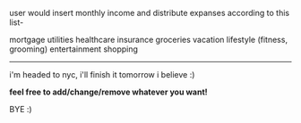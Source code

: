 user would insert monthly income and distribute expanses according to this list-

mortgage
utilities
healthcare
insurance
groceries
vacation
lifestyle (fitness, grooming)
entertainment
shopping
_____


i'm headed to nyc, i'll finish it tomorrow i believe :)

**feel free to add/change/remove whatever you want!**

BYE :)
